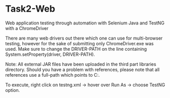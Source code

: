 # Task2-Web
Web application testing through automation with Selenium Java and TestNG with a ChromeDriver

There are many web drivers out there which one can use for multi-browser testing, however for the sake of submitting only ChromeDriver.exe was used. Make sure to change the DRIVER-PATH on the line containing System.setProperty(driver, DRIVER-PATH).

Note: All external JAR files have been uploaded in the third part libraries directory. Should you have a problem with references, please note that all references use a full-path which points to C:.

To execute, right click on testng.xml -> hover over Run As -> choose TestNG option. 
